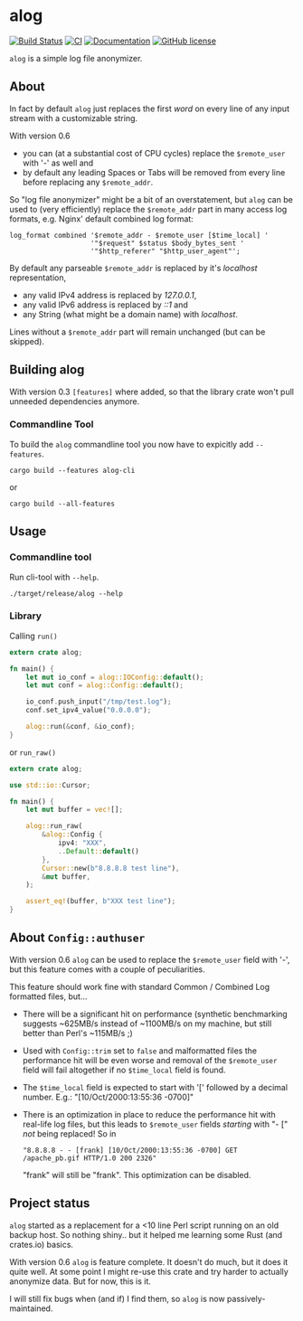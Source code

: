 # alog

[![Build Status](https://travis-ci.com/thyrc/alog.svg?branch=master)](https://travis-ci.com/thyrc/alog)
[![CI](https://github.com/thyrc/alog/workflows/Rust/badge.svg)](https://github.com/thyrc/alog/actions?query=workflow%3ARust)
[![Documentation](https://docs.rs/alog/badge.svg)](https://docs.rs/alog)
[![GitHub license](https://img.shields.io/github/license/thyrc/alog.svg)](https://github.com/thyrc/alog/blob/master/LICENSE)

`alog` is a simple log file anonymizer.

## About

In fact by default `alog` just replaces the first *word* on every line of any input stream
with a customizable string.

With version 0.6

* you can (at a substantial cost of CPU cycles) replace the `$remote_user` with '-' as well and
* by default any leading Spaces or Tabs will be removed from every line before replacing any `$remote_addr`.

So "log file anonymizer" might be a bit of an overstatement, but `alog` can be used to (very
efficiently) replace the `$remote_addr` part in many access log formats, e.g. Nginx' default
combined log format:

```text
log_format combined '$remote_addr - $remote_user [$time_local] '
                    '"$request" $status $body_bytes_sent '
                    '"$http_referer" "$http_user_agent"';
```

By default any parseable `$remote_addr` is replaced by it's *localhost* representation,

* any valid IPv4 address is replaced by *127.0.0.1*,
* any valid IPv6 address is replaced by *::1* and
* any String (what might be a domain name) with *localhost*.

Lines without a `$remote_addr` part will remain unchanged (but can be skipped).

## Building alog

With version 0.3 `[features]` where added, so that the library crate won't pull unneeded
dependencies anymore.

### Commandline Tool

To build the `alog` commandline tool you now have to expicitly add `--features`.

```shell
cargo build --features alog-cli
```

or

```shell
cargo build --all-features
```

## Usage

### Commandline tool

Run cli-tool with `--help`.

```shell
./target/release/alog --help
```

### Library

Calling `run()`

```rust
extern crate alog;

fn main() {
    let mut io_conf = alog::IOConfig::default();
    let mut conf = alog::Config::default();

    io_conf.push_input("/tmp/test.log");
    conf.set_ipv4_value("0.0.0.0");

    alog::run(&conf, &io_conf);
}
```

or `run_raw()`

```rust
extern crate alog;

use std::io::Cursor;

fn main() {
    let mut buffer = vec![];

    alog::run_raw(
        &alog::Config {
            ipv4: "XXX",
            ..Default::default()
        },
        Cursor::new(b"8.8.8.8 test line"),
        &mut buffer,
    );

    assert_eq!(buffer, b"XXX test line");
}
```

## About `Config::authuser`

With version 0.6 `alog` can be used to replace the `$remote_user` field with '-', but this
feature comes with a couple of peculiarities.

This feature should work fine with standard Common / Combined Log formatted files, but...

* There will be a significant hit on performance (synthetic benchmarking suggests ~625MB/s
  instead of ~1100MB/s on my machine, but still better than Perl's ~115MB/s ;)
* Used with `Config::trim` set to `false` and malformatted files the performance hit will be
  even worse and removal of the `$remote_user` field will fail altogether if no `$time_local`
  field is found.
* The `$time_local` field is expected to start with '[' followed by a decimal number. E.g.:
  "[10/Oct/2000:13:55:36 -0700]"
* There is an optimization in place to reduce the performance hit with real-life log files,
  but this leads to `$remote_user` fields *starting* with "- [" _not_ being replaced! So in
  
  `"8.8.8.8 - - [frank] [10/Oct/2000:13:55:36 -0700] GET /apache_pb.gif HTTP/1.0 200 2326"`

  "frank" will still be "frank". This optimization can be disabled.

## Project status

`alog` started as a replacement for a <10 line Perl script running on an old backup host.
So nothing shiny.. but it helped me learning some Rust (and crates.io) basics.

With version 0.6 `alog` is feature complete. It doesn't do much, but it does it quite well.
At some point I might re-use this crate and try harder to actually anonymize data. But for
now, this is it.

I will still fix bugs when (and if) I find them, so `alog` is now passively-maintained.
